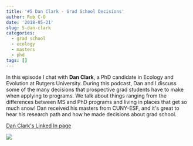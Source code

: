 ```yaml
---
title: '#5 Dan Clark - Grad School Decisions'
author: Rob C-O
date: '2018-05-21'
slug: 5-dan-clark
categories:
  - grad school
  - ecology
  - masters
  - phd
tags: []
---
```


In this episode I chat with **Dan Clark**, a PhD candidate in Ecology and Evolution at Rutgers University.  During this podcast, Dan and I discuss some of the many decisions that prospective grad students have to make when applying to programs.  We talk about things ranging from the differences between MS and PhD programs and living in places that get so much snow!  Dan received his masters from CUNY-ESF, and it's great to hear his research path and how he made decisions about grad school.

[Dan Clark's Linked In page](www.linkedin.com/in/daniel-clark-1013)

![](https://databasin2-filestore.s3.amazonaws.com/dangclark/images/avatar.png?v=1431480719)